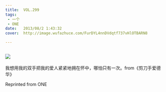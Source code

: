 ```yaml
---
title:	VOL.299
tags:
 - 一个
 - ONE
date:	2013/08/2 1:43:32
cover:	http://image.wufazhuce.com/FurDYL4nnDVdqtf737vHlOTBARN8

---
```

![](http://image.wufazhuce.com/FurDYL4nnDVdqtf737vHlOTBARN8)
---

我想用我的双手把我的爱人紧紧地拥在怀中，哪怕只有一次。from《剪刀手爱德华》
 
Reprinted from ONE
